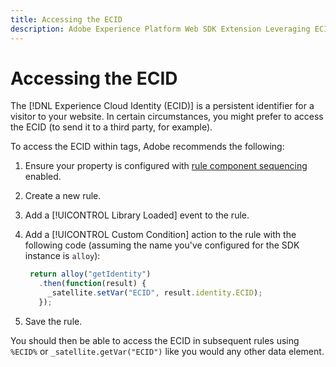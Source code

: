 ```yaml
---
title: Accessing the ECID 
description: Adobe Experience Platform Web SDK Extension Leveraging ECID in tags
---
```


# Accessing the ECID

The [!DNL Experience Cloud Identity (ECID)] is a persistent identifier for a visitor to your website. In certain circumstances, you might prefer to access the ECID (to send it to a third party, for example).

To access the ECID within tags, Adobe recommends the following:

1. Ensure your property is configured with [rule component sequencing](../../tags/ui/managing-resources/rules.md#sequencing) enabled. 
1. Create a new rule.
1. Add a [!UICONTROL Library Loaded] event to the rule.
1. Add a [!UICONTROL Custom Condition] action to the rule with the following code (assuming the name you've configured for the SDK instance is `alloy`):

   ```javascript
    return alloy("getIdentity")
      .then(function(result) {
        _satellite.setVar("ECID", result.identity.ECID);
      });
   ```

1. Save the rule.

You should then be able to access the ECID in subsequent rules using `%ECID%` or `_satellite.getVar("ECID")` like you would any other data element. 
